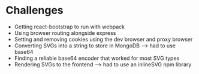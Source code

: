 # Challenges

- Getting react-bootstrap to run with webpack
- Using browser routing alongside express
- Setting and removing cookies using the dev browser and proxy browser
- Converting SVGs into a string to store in MongoDB --> had to use base64
- Finding a reliable base64 encoder that worked for most SVG types
- Rendering SVGs to the frontend --> had to use an inlineSVG npm library


